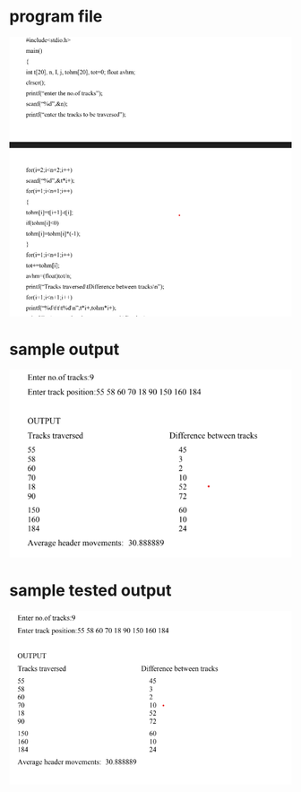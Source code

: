 # program file
![program file](fcfs_579.png)
# sample output
![sample output](IO_579.png)
# sample tested output
![tested output](TIO_579.png)
